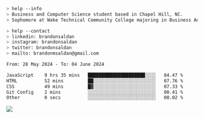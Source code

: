 ````bash
> help --info
> Business and Computer Science student based in Chapel Hill, NC.
> Sophomore at Wake Technical Community College majoring in Business Administration.
````

````bash
> help --contact
> linkedin: brandonsaldan
> instagram: brandonsaldan
> twitter: brandonsaldan
> mailto: brandonmsaldan@gmail.com
````

<!--START_SECTION:waka-->

```txt
From: 28 May 2024 - To: 04 June 2024

JavaScript    9 hrs 35 mins   █████████████████████░░░░   84.47 %
HTML          52 mins         ██░░░░░░░░░░░░░░░░░░░░░░░   07.76 %
CSS           49 mins         █▓░░░░░░░░░░░░░░░░░░░░░░░   07.33 %
Git Config    2 mins          ░░░░░░░░░░░░░░░░░░░░░░░░░   00.41 %
Other         0 secs          ░░░░░░░░░░░░░░░░░░░░░░░░░   00.02 %
```

<!--END_SECTION:waka-->

![](https://komarev.com/ghpvc/?username=brandonsaldan&color=6A8AFF)
